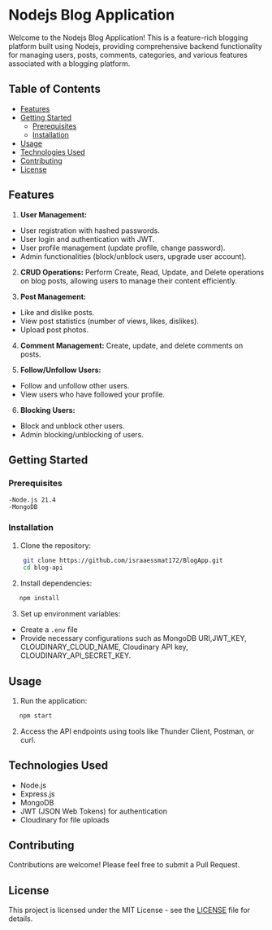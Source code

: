 # Nodejs Blog Application

Welcome to the Nodejs Blog Application! This is a feature-rich blogging platform built using Nodejs, providing comprehensive backend functionality for managing users, posts, comments, categories, and various features associated with a blogging platform.

## Table of Contents

- [Features](#features)
- [Getting Started](#getting-started)
  - [Prerequisites](#prerequisites)
  - [Installation](#installation)
- [Usage](#usage)
- [Technologies Used](#technologies-used)
- [Contributing](#contributing)
- [License](#license)

## Features

1. **User Management:** 
- User registration with hashed passwords.
- User login and authentication with JWT.
- User profile management (update profile, change password).
- Admin functionalities (block/unblock users, upgrade user account).

2. **CRUD Operations:** Perform Create, Read, Update, and Delete operations on blog posts, allowing users to manage their content efficiently.

3. **Post Management:**
- Like and dislike posts.
- View post statistics (number of views, likes, dislikes).
- Upload post photos.
  
4. **Comment Management:** Create, update, and delete comments on posts.

5. **Follow/Unfollow Users:** 
- Follow and unfollow other users.
- View users who have followed your profile.

6. **Blocking Users:** 
- Block and unblock other users.
- Admin blocking/unblocking of users.

## Getting Started

 ### Prerequisites
    -Node.js 21.4
    -MongoDB

 ### Installation

1. Clone the repository:

```bash
    git clone https://github.com/israaessmat172/BlogApp.git
    cd blog-api
```

2. Install dependencies:

```bash
   npm install
```
3. Set up environment variables:

- Create a `.env` file 
- Provide necessary configurations such as MongoDB URI,JWT_KEY, CLOUDINARY_CLOUD_NAME, Cloudinary API key, CLOUDINARY_API_SECRET_KEY.

## Usage

1. Run the application:

```bash
   npm start
```

2. Access the API endpoints using tools like Thunder Client, Postman, or curl.

## Technologies Used
- Node.js
- Express.js
- MongoDB
- JWT (JSON Web Tokens) for authentication
- Cloudinary for file uploads

## Contributing
Contributions are welcome! Please feel free to submit a Pull Request.

## License
This project is licensed under the MIT License - see the [LICENSE](LICENSE) file for details.
